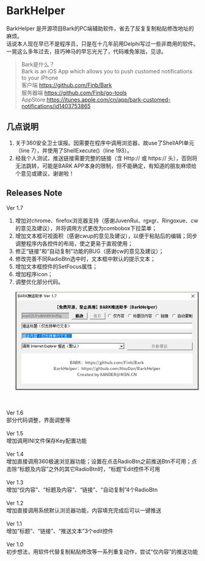 # BarkHelper
BarkHelper 是开源项目Bark的PC端辅助软件，省去了反复复制粘贴修改地址的麻烦。<br>
话说本人现在早已不是程序员，只是在十几年前用Delphi写过一些非商用的软件。一晃这么多年过去，技巧神马的早忘光光了，代码难免笨拙，见谅。
> Bark是什么？<br>
> Bark is an iOS App which allows you to push customed notifications to your iPhone <br>
> 客户端 <https://github.com/Finb/Bark> <br>
> 服务器端 <https://github.com/Finb/go-tools> <br>
> AppStore <https://itunes.apple.com/cn/app/bark-customed-notifications/id1403753865> <br>
## 几点说明
1. 关于360安全卫士误报。因需要在程序中调用浏览器，故use了ShellAPI单元（line 7），并使用了ShellExecute()（line 193）。<br>
2. 经我个人测试，推送链接需要完整的链接（含 Http:// 或 https:// 头），否则将无法跳转，可能是BARK APP本身的限制，但不能确定，有知道的朋友麻烦给个意见或建议，谢谢啦！<br>
## Releases Note
Ver 1.7<br>
1. 增加对chrome、firefox浏览器支持（感谢JuvenRui、rgxgr、Ringoxue、cw的意见及建议），并将调用方式更改为combobox下拉菜单；<br>
2. 增加文本框可视面积（感谢cwup的意见及建议），以便于粘贴后的编辑；同步调整程序内各控件的布局，使之更易于直观使用；<br>
3. 修正“链接”和“自动复制”功能的BUG（感谢cw的意见及建议）；<br>
4. 修改完善不同RadioBtn选中时，文本框中默认的提示文本；<br>
5. 增加文本框控件的SetFocus属性；<br>
6. 增加程序icon；<br>
7. 调整优化部分代码。<br><br>
![Snap](https://github.com/HsuDan/BarkHelper/blob/master/Snap.png)<br>
<br>
<br>
Ver 1.6<br>
部分代码调整，界面调整等
<br>
<br>
Ver 1.5<br>
增加调用INI文件保存Key配置功能
<br>
<br>
Ver 1.4<br>
增加直接调用360极速浏览器功能；设置在点击RadioBtn之前推送Btn不可用；点击除“标题及内容”之外的其它RadioBtn时，“标题”Edit控件不可用
<br>
<br>
Ver 1.3<br>
增加“仅内容”、“标题及内容”、“链接”、“自动复制”4个RadioBtn
<br>
<br>
Ver 1.2<br>
增加直接调用系统默认浏览器功能，内容填充完成后可以一键推送
<br>
<br>
Ver 1.1<br>
增加“标题”、“链接”、“推送文本”3个edit控件
<br>
<br>
Ver 1.0<br>
初步想法，用软件代替复制粘贴修改等一系列重复动作，尝试“仅内容”的推送功能
